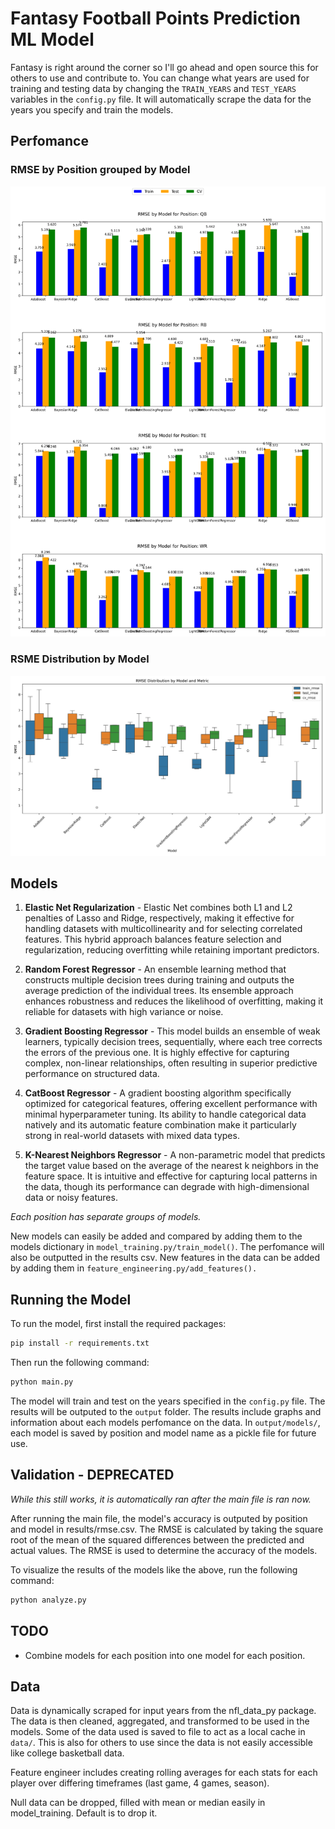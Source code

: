 # Fantasy Football Points Prediction ML Model

Fantasy is right around the corner so I'll go ahead and open source this for others to use and contribute to. You can change what years are used for training and testing data by changing the `TRAIN_YEARS` and `TEST_YEARS` variables in the `config.py` file. It will automatically scrape the data for the years you specify and train the models.

## Perfomance

### RMSE by Position grouped by Model

![RMSE for each Position by Model](./output/position_rmse_comparison_by_model.png)

### RSME Distribution by Model

![RMSE Distribution by Model](./output/rmse_distribution_by_model.png)

## Models

1. **Elastic Net Regularization** - Elastic Net combines both L1 and L2 penalties of Lasso and Ridge, respectively, making it effective for handling datasets with multicollinearity and for selecting correlated features. This hybrid approach balances feature selection and regularization, reducing overfitting while retaining important predictors.

2. **Random Forest Regressor** - An ensemble learning method that constructs multiple decision trees during training and outputs the average prediction of the individual trees. Its ensemble approach enhances robustness and reduces the likelihood of overfitting, making it reliable for datasets with high variance or noise.

3. **Gradient Boosting Regressor** - This model builds an ensemble of weak learners, typically decision trees, sequentially, where each tree corrects the errors of the previous one. It is highly effective for capturing complex, non-linear relationships, often resulting in superior predictive performance on structured data.

4. **CatBoost Regressor** - A gradient boosting algorithm specifically optimized for categorical features, offering excellent performance with minimal hyperparameter tuning. Its ability to handle categorical data natively and its automatic feature combination make it particularly strong in real-world datasets with mixed data types.

5. **K-Nearest Neighbors Regressor** - A non-parametric model that predicts the target value based on the average of the nearest k neighbors in the feature space. It is intuitive and effective for capturing local patterns in the data, though its performance can degrade with high-dimensional data or noisy features.

*Each position has separate groups of models.*

New models can easily be added and compared by adding them to the models dictionary in `model_training.py/train_model()`. The perfomance will also be outputted in the results csv. New features in the data can be added by adding them in `feature_engineering.py/add_features().`

## Running the Model

To run the model, first install the required packages:

```bash
pip install -r requirements.txt
```

Then run the following command:

```bash
python main.py
```

The model will train and test on the years specified in the `config.py` file. The results will be outputed to the `output` folder. The results include graphs and information about each models perfomance on the data. In `output/models/`, each model is saved by position and model name as a pickle file for future use.

## Validation - DEPRECATED

*While this still works, it is automatically ran after the main file is ran now.*  

After running the main file, the model's accuracy is outputed by position and model in results/rmse.csv. The RMSE is calculated by taking the square root of the mean of the squared differences between the predicted and actual values. The RMSE is used to determine the accuracy of the models.

To visualize the results of the models like the above, run the following command:

```bash
python analyze.py
```

## TODO

- Combine models for each position into one model for each position.

## Data

Data is dynamically scraped for input years from the nfl_data_py package. The data is then cleaned, aggregated, and transformed to be used in the models. Some of the data used is saved to file to act as a local cache in `data/`. This is also for others to use since the data is not easily accessible like college basketball data.

Feature engineer includes creating rolling averages for each stats for each player over differing timeframes (last game, 4 games, season).

Null data can be dropped, filled with mean or median easily in model_training. Default is to drop it.
